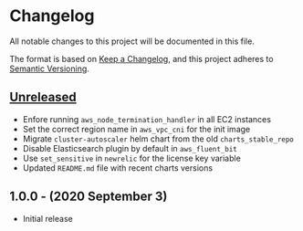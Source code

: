 # Changelog

All notable changes to this project will be documented in this file.

The format is based on [Keep a Changelog](https://keepachangelog.com/en/1.0.0/),
and this project adheres to [Semantic Versioning](https://semver.org/spec/v2.0.0.html).

## [Unreleased](https://github.com/ahmad-hamade/eks-services/compare/1.0.0...master)

* Enfore running `aws_node_termination_handler` in all EC2 instances
* Set the correct region name in `aws_vpc_cni` for the init image
* Migrate `cluster-autoscaler` helm chart from the old `charts_stable_repo`
* Disable Elasticsearch plugin by default in `aws_fluent_bit`
* Use `set_sensitive` in `newrelic` for the license key variable
* Updated `README.md` file with recent charts versions

<!--CHANGELOG: Please add all relevant changes here, making sure your change is on top of others. -->
<!--CHANGELOG: DO NOT REMOVE OTHER ENTRIES! -->
<!--CHANGELOG: When releasing, the release engineer will validate your PR and update the version number accordingly. -->
<!--CHANGELOG: For more information please read https://keepachangelog.com/en/1.0.0/ -->

## 1.0.0 - (2020 September 3)

* Initial release
